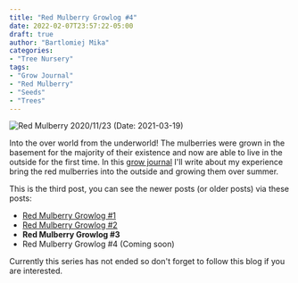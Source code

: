 ```yaml
---
title: "Red Mulberry Growlog #4"
date: 2022-02-07T23:57:22-05:00
draft: true
author: "Bartlomiej Mika"
categories:
- "Tree Nursery"
tags:
- "Grow Journal"
- "Red Mulberry"
- "Seeds"
- "Trees"
---
```


![Red Mulberry 2020/11/23](/img/2021/10-25/red_mulberries_1_outside.jpg)
(Date: 2021-03-19)

Into the over world from the underworld! The mulberries were grown in the basement for the majority of their existence and now are able to live in the outside for the first time. In this [grow journal](/tags/grow-journal/) I'll write about my experience bring the red mulberries into the outside and growing them over summer.

<!--more-->

This is the third post, you can see the newer posts (or older posts) via these posts:

* [Red Mulberry Growlog #1](/post/2021/red-mulberry-growlog-1/)
* [Red Mulberry Growlog #2](/post/2021/red-mulberry-growlog-2/)
* **Red Mulberry Growlog #3**
* Red Mulberry Growlog #4  (Coming soon)

Currently this series has not ended so don't forget to follow this blog if you are interested.
